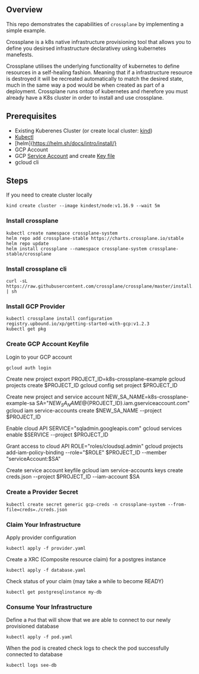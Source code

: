 ## Overview ##
This repo demonstrates the capabilities of `crossplane` by implementing a simple example.

Crossplane is a k8s native infrastructure provisioning tool that allows you to define you desirsed infrastructure declarativey uskng kubernetes manefests. 

Crossplane utilises the underlying functionality of kubernetes to define resources in a self-healing fashion. Meaning that if a infrastructure resource is destroyed it will be recreated automatically to match the desired state, much in the same way a pod would be when created as part of a deployment.
Crossplane runs ontop of kubernetes and rherefore you must already have a K8s cluster in order to install and use crossplane.

## Prerequisites ##

* Existing Kuberenes Cluster (or create local cluster: [kind](https://kind.sigs.k8s.io/docs/user/quick-start/))
* [Kubectl](https://kubernetes.io/docs/tasks/tools/) 
* [helm]{https://helm.sh/docs/intro/install/}
* GCP Account 
* GCP [Service Account](https://cloud.google.com/iam/docs/creating-managing-service-accounts) and create [Key file](https://cloud.google.com/iam/docs/creating-managing-service-account-keys)
* gcloud cli


## Steps ##

If you need to create cluster locally

    kind create cluster --image kindest/node:v1.16.9 --wait 5m

### Install crossplane

    kubectl create namespace crossplane-system
    helm repo add crossplane-stable https://charts.crossplane.io/stable
    helm repo update
    helm install crossplane --namespace crossplane-system crossplane-stable/crossplane

### Install crossplane cli 

    curl -sL https://raw.githubusercontent.com/crossplane/crossplane/master/install.sh | sh

### Install GCP Provider
    
    kubectl crossplane install configuration registry.upbound.io/xp/getting-started-with-gcp:v1.2.3
    kubectl get pkg

### Create GCP Account Keyfile

Login to your GCP account

    gcloud auth login

Create new project
    export PROJECT_ID=k8s-crossplane-example
    gcloud projects create $PROJECT_ID
    gcloud config set project $PROJECT_ID 

Create new project and service account
    NEW_SA_NAME=k8s-crossplane-example-sa
    SA="${NEW_SA_NAME}@${PROJECT_ID}.iam.gserviceaccount.com"
    gcloud iam service-accounts create $NEW_SA_NAME --project $PROJECT_ID

Enable cloud API
    SERVICE="sqladmin.googleapis.com"
    gcloud services enable $SERVICE --project $PROJECT_ID

Grant access to cloud API
    ROLE="roles/cloudsql.admin"
    gcloud projects add-iam-policy-binding --role="$ROLE" $PROJECT_ID --member "serviceAccount:$SA"

Create service account keyfile
    gcloud iam service-accounts keys create creds.json --project $PROJECT_ID --iam-account $SA

### Create a Provider Secret

    kubectl create secret generic gcp-creds -n crossplane-system --from-file=creds=./creds.json

### Claim Your Infrastructure
Apply provider configuration 

    kubectl apply -f provider.yaml

Create a XRC (Composite resource claim) for a postgres instance
    
    kubectl apply -f database.yaml

Check status of your claim (may take a while to become READY)

    kubectl get postgresqlinstance my-db

### Consume Your Infrastructure
Define a `Pod` that will show that we are able to connect to our newly provisioned database

    kubectl apply -f pod.yaml

When the pod is created check logs to check the pod successfully connected to database

    kubectl logs see-db 

